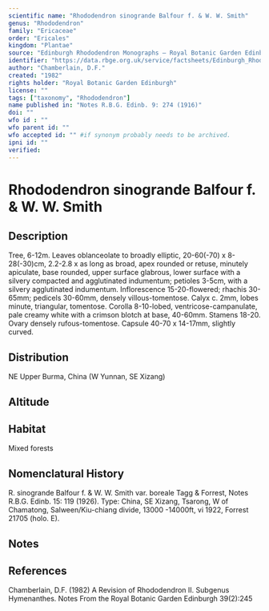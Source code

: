 ```yaml
---
scientific name: "Rhododendron sinogrande Balfour f. & W. W. Smith"
genus: "Rhododendron"
family: "Ericaceae"
order: "Ericales"
kingdom: "Plantae"
source: "Edinburgh Rhododendron Monographs – Royal Botanic Garden Edinburgh"
identifier: "https://data.rbge.org.uk/service/factsheets/Edinburgh_Rhododendron_Monographs.xhtml"
author: "Chamberlain, D.F."
created: "1982"
rights holder: "Royal Botanic Garden Edinburgh"
license: ""
tags: ["taxonomy", "Rhododendron"]
name published in: "Notes R.B.G. Edinb. 9: 274 (1916)"
doi: ""
wfo id : ""
wfo parent id: ""
wfo accepted id: "" #if synonym probably needs to be archived.                      
ipni id: ""
verified:
---
```


                       

# Rhododendron sinogrande Balfour f. & W. W. Smith

## Description
Tree, 6-12m. Leaves oblanceolate to broadly elliptic, 20-60(-70) x 8-28(-30)cm, 2.2-2.8 x as long as broad, apex rounded or retuse, minutely apiculate, base rounded, upper surface glabrous, lower surface with a silvery compacted and agglutinated indumentum; petioles 3-5cm, with a silvery agglutinated indumentum. Inflorescence 15-20-flowered; rhachis 30-65mm; pedicels 30-60mm, densely villous-tomentose. Calyx c. 2mm, lobes minute, triangular, tomentose. Corolla 8-10-lobed, ventricose-campanulate, pale creamy white with a crimson blotch at base, 40-60mm. Stamens 18-20. Ovary densely rufous-tomentose. Capsule 40-70 x 14-17mm, slightly curved.

## Distribution
NE Upper Burma, China (W Yunnan, SE Xizang)

## Altitude


## Habitat
Mixed forests

## Nomenclatural History
R. sinogrande Balfour f. & W. W. Smith var. boreale Tagg & Forrest, Notes R.B.G. Edinb. 15: 119 (1926). Type: China, SE Xizang, Tsarong, W of Chamatong, Salween/Kiu-chiang divide, 13000 -14000ft, vi 1922, Forrest 21705 (holo. E).
                       
## Notes


## References

Chamberlain, D.F. (1982) A Revision of Rhododendron II. Subgenus Hymenanthes. Notes From the Royal Botanic Garden Edinburgh 39(2):245
